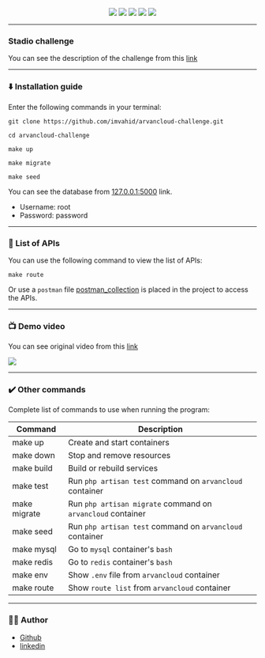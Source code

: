<p align="center">
<img src="https://img.shields.io/badge/-PHP-777BB4?style=for-the-badge&logo=PHP&logoColor=777BB4&labelColor=282828">
<img src="https://img.shields.io/badge/-Laravel-FF2D20?style=for-the-badge&logo=Laravel&logoColor=FF2D20&labelColor=282828">
<img src="https://img.shields.io/badge/-Docker-2496ED?style=for-the-badge&logo=Docker&logoColor=2496ED&labelColor=282828">
<img src="https://img.shields.io/badge/-Redis-DC382D?style=for-the-badge&logo=Redis&logoColor=DC382D&labelColor=282828">
<img src="https://img.shields.io/badge/-ubuntu-E95420?style=for-the-badge&logo=ubuntu&logoColor=E95420&labelColor=282828">
</p>

----------------

###  Stadio challenge

You can see the description of the challenge from this [link](https://you.s3.ir-thr-at1.arvanstorage.ir/backend-challenge.pdf)

----------------

### :arrow_down: Installation guide

Enter the following commands in your terminal:

```shell
git clone https://github.com/imvahid/arvancloud-challenge.git
```
```shell
cd arvancloud-challenge
```
```shell
make up
```
```shell
make migrate
```
```shell
make seed
```

You can see the database from [127.0.0.1:5000](http://127.0.0.1:5000) link.
- Username: root
- Password: password

----------------

### :book: List of APIs

You can use the following command to view the list of APIs:

```shell
make route
```

Or use a `postman` file [postman_collection](arvancloud-challenge.postman_collection.json) is placed in the project to access the APIs.

----------------

### :tv: Demo video

You can see original video from this [link](https://you.s3.ir-thr-at1.arvanstorage.ir/demo-video.webm)

<p><img src="https://you.s3.ir-thr-at1.arvanstorage.ir/demo-video.gif?raw=true"></p>

----------------

### :heavy_check_mark: Other commands

Complete list of commands to use when running the program:

| Command      | Description                                                 |
|--------------|-------------------------------------------------------------|
| make up      | Create and start containers                                 |
| make down    | Stop and remove resources                                   |
| make build   | Build or rebuild services                                   |
| make test    | Run `php artisan test` command on `arvancloud` container    |
| make migrate | Run `php artisan migrate` command on `arvancloud` container |
| make seed    | Run `php artisan test` command on `arvancloud` container    |
| make mysql   | Go to `mysql` container's `bash`                            |
| make redis   | Go to `redis` container's `bash`                            |
| make env     | Show `.env` file from `arvancloud` container                |
| make route   | Show `route list` from `arvancloud` container               |

----------------

### :man_technologist: Author

- [Github](https://github.com/imvahid)
- [linkedin](https://www.linkedin.com/in/imvahid)
